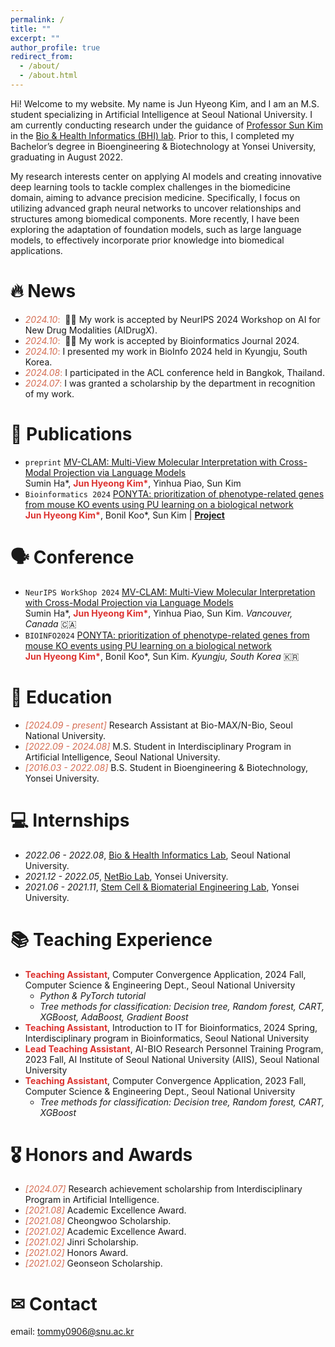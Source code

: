 ```yaml
---
permalink: /
title: ""
excerpt: ""
author_profile: true
redirect_from: 
  - /about/
  - /about.html
--- 
```



<span class='anchor' id='about-me'></span>
Hi! Welcome to my website. My name is Jun Hyeong Kim, and I am an M.S. student specializing in Artificial Intelligence at Seoul National University. I am currently conducting research under the guidance of [Professor Sun Kim](https://scholar.google.co.kr/citations?user=lI_oWS8AAAAJ&hl=en) in the [Bio & Health Informatics (BHI) lab](https://bhi-kimlab.github.io/). Prior to this, I completed my Bachelor’s degree in Bioengineering & Biotechnology at Yonsei University, graduating in August 2022.

My research interests center on applying AI models and creating innovative deep learning tools to tackle complex challenges in the biomedicine domain, aiming to advance precision medicine. Specifically, I focus on utilizing advanced graph neural networks to uncover relationships and structures among biomedical components. More recently, I have been exploring the adaptation of foundation models, such as large language models, to effectively incorporate prior knowledge into biomedical applications.

<!-- My research interest includes neural machine translation and computer vision. I have published more than 100 papers at the top international AI conferences with total <a href='https://scholar.google.com/citations?user=mQEG6VcAAAAJ'>google scholar citations <strong><span id='total_cit'>??+</span></strong></a> (You can also use google scholar badge <a href='https://scholar.google.com/citations?user=mQEG6VcAAAAJ'><img src="https://img.shields.io/endpoint?url={{ url | url_encode }}&logo=Google%20Scholar&labelColor=f6f6f6&color=9cf&style=flat&label=citations"></a>). -->


# 🔥 News
- <span style="color: #D56D53">*2024.10*:</span> &nbsp;🎉🎉 My work is accepted by NeurIPS 2024 Workshop on AI for New Drug Modalities (AIDrugX).
- <span style="color: #D56D53">*2024.10*:</span> &nbsp;🎉🎉 My work is accepted by Bioinformatics Journal 2024.
- <span style="color: #D56D53">*2024.10*:</span> I presented my work in BioInfo 2024 held in Kyungju, South Korea.
- <span style="color: #D56D53">*2024.08*:</span> I participated in the ACL conference held in Bangkok, Thailand. 
- <span style="color: #D56D53">*2024.07*:</span> I was granted a scholarship by the department in recognition of my work.

# 📝 Publications 

<!-- <div class='paper-box'><div class='paper-box-image'><div><div class="badge">CVPR 2016</div><img src='images/500x300.png' alt="sym" width="100%"></div></div>
<div class='paper-box-text' markdown="1">

[Deep Residual Learning for Image Recognition](https://openaccess.thecvf.com/content_cvpr_2016/papers/He_Deep_Residual_Learning_CVPR_2016_paper.pdf)

**Kaiming He**, Xiangyu Zhang, Shaoqing Ren, Jian Sun

[**Project**](https://scholar.google.com/citations?view_op=view_citation&hl=zh-CN&user=DhtAFkwAAAAJ&citation_for_view=DhtAFkwAAAAJ:ALROH1vI_8AC) <strong><span class='show_paper_citations' data='DhtAFkwAAAAJ:ALROH1vI_8AC'></span></strong>
- Lorem ipsum dolor sit amet, consectetur adipiscing elit. Vivamus ornare aliquet ipsum, ac tempus justo dapibus sit amet. 
</div>
</div> -->

<ul>



  <li>
    <code class="language-plaintext highlighter-rouge">preprint</code>
    <a href="https://openreview.net/forum?id=06B23UkNid">MV-CLAM: Multi-View Molecular Interpretation with Cross-Modal Projection via Language Models</a>
    <br> Sumin Ha*, <strong style="color: #dc322f">Jun Hyeong Kim*</strong>, Yinhua Piao, Sun Kim
  </li>

  <li>
    <code class="language-plaintext highlighter-rouge">Bioinformatics 2024</code>
    <a href="https://academic.oup.com/bioinformatics/article/40/11/btae634/7829145">PONYTA: prioritization of phenotype-related genes from mouse KO events using PU learning on a biological network</a>
    <br> <strong style="color: #dc322f">Jun Hyeong Kim*</strong>, Bonil Koo*, Sun Kim | <a href="https://github.com/Jun-Hyeong-Kim/PONYTA"><strong>Project</strong></a>
  </li>

</ul>

# 🗣️ Conference 

<ul>

  <li>
    <code class="language-plaintext highlighter-rouge">NeurIPS WorkShop 2024</code>
    <a href="https://openreview.net/forum?id=06B23UkNid">MV-CLAM: Multi-View Molecular Interpretation with Cross-Modal Projection via Language Models</a>
    <br> Sumin Ha*, <strong style="color: #dc322f">Jun Hyeong Kim*</strong>, Yinhua Piao, Sun Kim. <em>Vancouver, Canada</em> 🇨🇦
  </li>

  <li>
    <code class="language-plaintext highlighter-rouge">BIOINFO2024</code>
    <a href="https://academic.oup.com/bioinformatics/article/40/11/btae634/7829145">PONYTA: prioritization of phenotype-related genes from mouse KO events using PU learning on a biological network</a>
    <br> <strong style="color: #dc322f">Jun Hyeong Kim*</strong>, Bonil Koo*, Sun Kim. <em>Kyungju, South Korea</em> 🇰🇷
  </li>

</ul>

# 📖 Education
- <span style="color: #D56D53;">*[2024.09 - present]*</span> Research Assistant at Bio-MAX/N-Bio, Seoul National University.
- <span style="color: #D56D53;">*[2022.09 - 2024.08]*</span> M.S. Student in Interdisciplinary Program in Artificial Intelligence, Seoul National University.
- <span style="color: #D56D53;">*[2016.03 - 2022.08]*</span> B.S. Student in Bioengineering & Biotechnology, Yonsei University.


# 💻 Internships

- *2022.06 - 2022.08*, [Bio & Health Informatics Lab](https://bhi-kimlab.github.io/), Seoul National University.
- *2021.12 - 2022.05*, [NetBio Lab](https://netbiolab.org/w/Welcome), Yonsei University.
- *2021.06 - 2021.11*, [Stem Cell & Biomaterial Engineering Lab](https://scbel.yonsei.ac.kr/), Yonsei University.

# 📚 Teaching Experience
- <strong style="color: #dc322f">Teaching Assistant</strong>, Computer Convergence Application, 2024 Fall, Computer Science & Engineering Dept., Seoul National University
  - *Python & PyTorch tutorial*
  - *Tree methods for classification: Decision tree, Random forest, CART, XGBoost, AdaBoost, Gradient Boost*
- <strong style="color: #dc322f">Teaching Assistant</strong>, Introduction to IT for Bioinformatics, 2024 Spring, Interdisciplinary program in Bioinformatics, Seoul National University
- <strong style="color: #dc322f">Lead Teaching Assistant</strong>, AI-BIO Research Personnel Training Program, 2023 Fall, AI Institute of Seoul National University (AIIS), Seoul National University
- <strong style="color: #dc322f">Teaching Assistant</strong>, Computer Convergence Application, 2023 Fall, Computer Science & Engineering Dept., Seoul National University
  - *Tree methods for classification: Decision tree, Random forest, CART, XGBoost*



# 🎖 Honors and Awards
- <span style="color: #D56D53">*[2024.07]*</span> Research achievement scholarship from Interdisciplinary Program in Artificial Intelligence. 
- <span style="color: #D56D53">*[2021.08]*</span> Academic Excellence Award.
- <span style="color: #D56D53">*[2021.08]*</span> Cheongwoo Scholarship.
- <span style="color: #D56D53">*[2021.02]*</span> Academic Excellence Award.
- <span style="color: #D56D53">*[2021.02]*</span> Jinri Scholarship.
- <span style="color: #D56D53">*[2021.02]*</span> Honors Award.
- <span style="color: #D56D53">*[2021.02]*</span> Geonseon Scholarship.

# ✉ Contact
email: tommy0906@snu.ac.kr

<!-- # 💬 Invited Talks
- *2021.06*, Lorem ipsum dolor sit amet, consectetur adipiscing elit. Vivamus ornare aliquet ipsum, ac tempus justo dapibus sit amet. 
- *2021.03*, Lorem ipsum dolor sit amet, consectetur adipiscing elit. Vivamus ornare aliquet ipsum, ac tempus justo dapibus sit amet.  \| [\[video\]](https://github.com/) -->

<!-- # 💻 Internships --> 
<!-- - *2019.05 - 2020.02*, [Lorem](https://github.com/), China. -->
